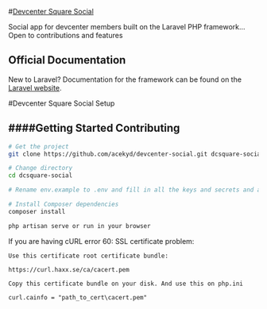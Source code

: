 #[Devcenter Square Social](http://dcsquare-social.herokuapp.com)

Social app for devcenter members built on the Laravel PHP framework... Open to contributions and features

## Official Documentation

New to Laravel? Documentation for the framework can be found on the [Laravel website](http://laravel.com/docs).


#Devcenter Square Social Setup

####Getting Started Contributing
---------------

```bash
# Get the project
git clone https://github.com/acekyd/devcenter-social.git dcsquare-social

# Change directory
cd dcsquare-social

# Rename env.example to .env and fill in all the keys and secrets and also generate a secure key for the app using `php artisan key:generate`

# Install Composer dependencies
composer install

php artisan serve or run in your browser
```
If you are having cURL error 60: SSL certificate problem:

	Use this certificate root certificate bundle:

	https://curl.haxx.se/ca/cacert.pem

	Copy this certificate bundle on your disk. And use this on php.ini

	curl.cainfo = "path_to_cert\cacert.pem"



